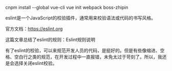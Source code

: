 cnpm install --global vue-cli
vue init webpack boss-zhipin




eslint是一个JavaScript的校验插件，通常用来校验语法或代码的书写风格。

官方文档：https://eslint.org

这篇文章总结了eslint的规则：Eslint规则说明

有了eslint的校验，可以来规范开发人员的代码，是挺好的。但是有些像缩进、空格、空白行之类的规范，在开发过程中一直报错，未免太过于苛刻了。所以，我还是会选择关闭eslint校验。
